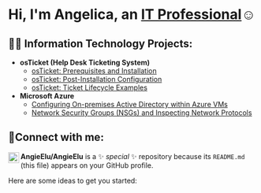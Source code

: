 <h1>Hi, I'm Angelica, an <a href="https://linkedin.com/in/a-kelueze">IT Professional</a>☺</h1>

<h2>👨‍💻 Information Technology Projects:</h2>

- <b>osTicket (Help Desk Ticketing System)</b>
  - [osTicket: Prerequisites and Installation](https://github.com/angieelu/osTicket--Prerequisites)
  - [osTicket: Post-Installation Configuration](https://github.com/AngieElu/osTicket-Post-Install.git)
  - [osTicket: Ticket Lifecycle Examples](https://github.com/AngieElu/TicketLifeCycle.git)
- <b>Microsoft Azure</b>
  - [Configuring On-premises Active Directory within Azure VMs](https://github.com/AngieElu/activedirectory.git)
  - [Network Security Groups (NSGs) and Inspecting Network Protocols](https://github.com/joshmadakorcc/azure-network-protocols)

<h2>🤳Connect with me:</h2>

[<img align="left" alt="Josh | LinkedIn" width="22px" src="https://cdn.jsdelivr.net/npm/simple-icons@v3/icons/linkedin.svg" />][linkedin]

[instagram]: https://www.instagram.com
[linkedin]: www.linkedin.com/in/a-kelueze
<!--- 🔭 I’m currently working on ... osTicketing and CompTIA A+

- 🌱 I’m currently learning ... How to build an osTicketing System and Start a YouTube Channel
- 👯 I’m looking to collaborate on ... Everything, I enjoy team work
- 🤔 I’m looking for help with ... Landing my next IT Job
- 💬 Ask me about ... my experience with CourseCareers, it's truly a game changer
- 📫 How to reach me: ... akelueze@gmail.com
- 😄 Pronouns: ... she/her
- ⚡ Fun fact: ... I have 4 dogs and have watched up to 10 dogs at one time! Can you guess what I do in my spare time? 🤔
-->
**AngieElu/AngieElu** is a ✨ _special_ ✨ repository because its `README.md` (this file) appears on your GitHub profile.

Here are some ideas to get you started:


